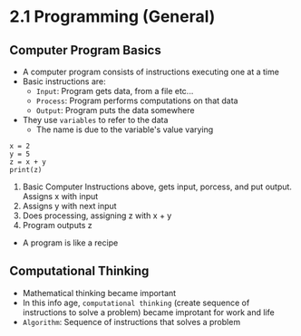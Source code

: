 # 2.1 Programming (General)

## Computer Program Basics
* A computer program consists of instructions executing one at a time
* Basic instructions are:
  * `Input`: Program gets data, from a file etc...
  * `Process`: Program performs computations on that data
  * `Output`: Program puts the data somewhere
* They use `variables` to refer to  the data
  * The name is due to the variable's value varying
```
x = 2
y = 5
z = x + y
print(z)
```
1. Basic Computer Instructions above, gets input, porcess, and put output. Assigns x with input
2. Assigns y with next input
3. Does processing, assigning z with x + y
4. Program outputs z
* A program is like a recipe

## Computational Thinking
* Mathematical thinking became important
* In this info age, `computational thinking` (create sequence of instructions to solve a problem) became improtant for work and life
* `Algorithm`: Sequence of instructions that solves a problem
